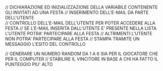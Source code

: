 // DICHIARAZIONE ED INIZIALIZZAZIONE DELLA VARIABILE CONTENENTE GLI INVITATI AD UNA FESTA
// INSERIMENTO DELL'E-MAIL DA PARTE DELL'UTENTE  
// CONTROLLO DELL'E-MAIL DELL'UTENTE PER POTER ACCEDERE ALLA FESTA 
// SE L'E-MAIL INSERITA DALL'UTENTE E' PRESENTE NELLA LISTA L'UTENTE POTRA' PARTECIPARE ALLA FESTA 
// ALTRIMENTI L'UTENTE NON POTRA' PARTECIPARE ALLA FESTA
// STAMPA TRAMITE UN MESSAGGIO L'ESITO DEL CONTROLLO

// GENERARE UN NUMERO RANDOM DA 1 A 6 SIA PER IL GIOCATORE CHE PER IL COMPUTER 
// STABILIRE IL VINCITORE IN BASE A CHI HA FATTO IL PUNTEGGIO PIU' ALTO 
